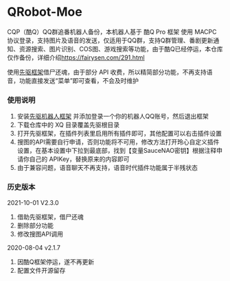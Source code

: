 # QRobot-Moe
CQP（酷Q）QQ群追番机器人备份，本机器人基于 酷Q Pro 框架 使用 MACPC 协议登录，支持图片及语音的发送，仅适用于QQ群，支持Q群管理、番剧更新通知、资源搜索、图片识别、COS图、游戏搜索等功能，由于酷Q已经停运，本仓库仅作备份，详细介绍<https://fairysen.com/291.html>

使用[先驱框架](https://www.xianqubot.com/)借尸还魂，由于部分 API 收费，所以精简部分功能，不再支持语音，功能直接发送“菜单”即可查看，不会及时维护

### 使用说明
1. 安装[先驱机器人框架](https://www.xianqubot.com) 并添加登录一个你的机器人QQ账号，然后退出框架
2. 下载仓库中的 XQ 目录覆盖先驱根目录
3. 打开先驱框架，在插件列表里启用所有插件即可，其他配置可以右击插件设置
4. 搜图的API需要自行申请，否则功能将不可用，修改方法打开玲心自定义插件设置，在基本设置中下拉到最底部，找到【变量SauceNAO密钥】根据注释申请你自己的 APIKey，替换原来的内容即可
5. 由于兼容问题，语音聊天不再支持，语音时代插件功能属于半残状态

### 历史版本
2021-10-01 V2.3.0
1. 借助先驱框架，借尸还魂
2. 删除部分功能
3. 修改搜图API调用

2020-08-04 v2.1.7
1. 因酷Q框架停运，遂不再更新
2. 配置文件开源留存
